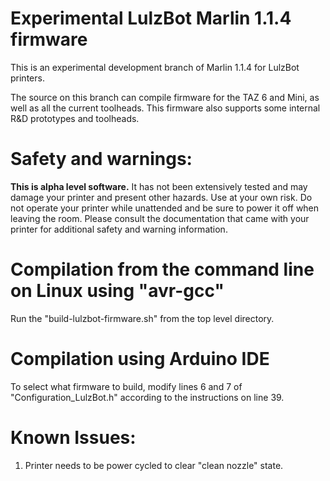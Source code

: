 # Experimental LulzBot Marlin 1.1.4 firmware

This is an experimental development branch of Marlin 1.1.4 for LulzBot printers.

The source on this branch can compile firmware for the TAZ 6 and Mini, as well as all the current toolheads. This firmware also supports some internal R&D prototypes and toolheads.

# Safety and warnings:

**This is alpha level software.** It has not been extensively tested and may damage your printer and present other hazards. Use at your own risk. Do not operate your printer while unattended and be sure to power it off when leaving the room. Please consult the documentation that came with your printer for additional safety and warning information.

# Compilation from the command line on Linux using "avr-gcc"

Run the "build-lulzbot-firmware.sh" from the top level directory.

# Compilation using Arduino IDE

To select what firmware to build, modify lines 6 and 7 of "Configuration_LulzBot.h" according to the instructions on line 39.

# Known Issues:

1. Printer needs to be power cycled to clear "clean nozzle" state.